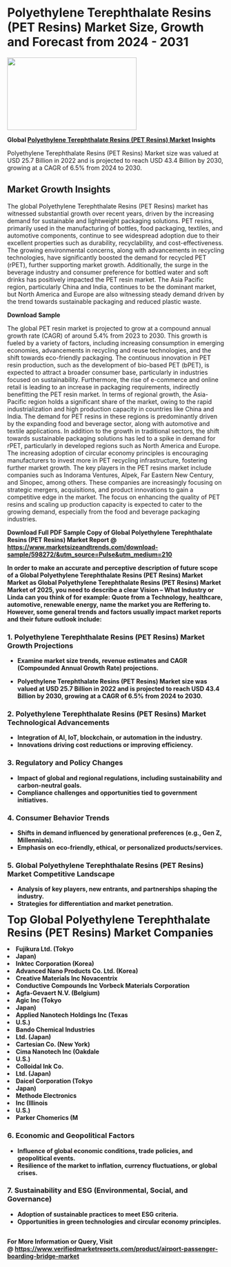 <H1>Polyethylene Terephthalate Resins (PET Resins) Market Size, Growth and Forecast from 2024 - 2031</H1><img class="aligncenter size-medium wp-image-584254" src="https://thirdeyenews.in/wp-content/uploads/2024/09/Global-Market-Research-300x168.jpeg" alt="" width="300" height="168" /><p><strong>Global&nbsp;<a href="https://www.marketsizeandtrends.com/download-sample/598272/&amp;utm_source=Pulse&amp;utm_medium=210">Polyethylene Terephthalate Resins (PET Resins) Market</a> Insights</strong></p><p>Polyethylene Terephthalate Resins (PET Resins) Market size was valued at USD 25.7 Billion in 2022 and is projected to reach USD 43.4 Billion by 2030, growing at a CAGR of 6.5% from 2024 to 2030.</p><p><h2>Market Growth Insights</h2> <p>The global Polyethylene Terephthalate Resins (PET Resins) market has witnessed substantial growth over recent years, driven by the increasing demand for sustainable and lightweight packaging solutions. PET resins, primarily used in the manufacturing of bottles, food packaging, textiles, and automotive components, continue to see widespread adoption due to their excellent properties such as durability, recyclability, and cost-effectiveness. The growing environmental concerns, along with advancements in recycling technologies, have significantly boosted the demand for recycled PET (rPET), further supporting market growth. Additionally, the surge in the beverage industry and consumer preference for bottled water and soft drinks has positively impacted the PET resin market. The Asia Pacific region, particularly China and India, continues to be the dominant market, but North America and Europe are also witnessing steady demand driven by the trend towards sustainable packaging and reduced plastic waste.</p> <p><strong>Download Sample</strong></p> <p>The global PET resin market is projected to grow at a compound annual growth rate (CAGR) of around 5.4% from 2023 to 2030. This growth is fueled by a variety of factors, including increasing consumption in emerging economies, advancements in recycling and reuse technologies, and the shift towards eco-friendly packaging. The continuous innovation in PET resin production, such as the development of bio-based PET (bPET), is expected to attract a broader consumer base, particularly in industries focused on sustainability. Furthermore, the rise of e-commerce and online retail is leading to an increase in packaging requirements, indirectly benefitting the PET resin market. In terms of regional growth, the Asia-Pacific region holds a significant share of the market, owing to the rapid industrialization and high production capacity in countries like China and India. The demand for PET resins in these regions is predominantly driven by the expanding food and beverage sector, along with automotive and textile applications. In addition to the growth in traditional sectors, the shift towards sustainable packaging solutions has led to a spike in demand for rPET, particularly in developed regions such as North America and Europe. The increasing adoption of circular economy principles is encouraging manufacturers to invest more in PET recycling infrastructure, fostering further market growth. The key players in the PET resins market include companies such as Indorama Ventures, Alpek, Far Eastern New Century, and Sinopec, among others. These companies are increasingly focusing on strategic mergers, acquisitions, and product innovations to gain a competitive edge in the market. The focus on enhancing the quality of PET resins and scaling up production capacity is expected to cater to the growing demand, especially from the food and beverage packaging industries. <p><strong></p><p><span class=""><strong>Download Full PDF Sample Copy of Global Polyethylene Terephthalate Resins (PET Resins) Market Report</strong> @ <a href="https://www.marketsizeandtrends.com/download-sample/598272/&amp;utm_source=Pulse&amp;utm_medium=210" target="_blank">https://www.marketsizeandtrends.com/download-sample/598272/&amp;utm_source=Pulse&amp;utm_medium=210</a></span></p><p>In order to make an accurate and perceptive description of future scope of a Global&nbsp;Polyethylene Terephthalate Resins (PET Resins) Market Market as Global&nbsp;Polyethylene Terephthalate Resins (PET Resins) Market Market of 2025, you need to describe a clear Vision &ndash; What Industry or Linda can you think of for example: Quote from a Technology, healthcare, automotive, renewable energy, name the market you are Reffering to. However, some general trends and factors usually impact market reports and their future outlook include:</p><h3>1.&nbsp;<strong>Polyethylene Terephthalate Resins (PET Resins) Market Growth Projections</strong></h3><ul><li>Examine market size trends, revenue estimates and CAGR (Compounded Annual Growth Rate) projections.</li><li><p>Polyethylene Terephthalate Resins (PET Resins) Market size was valued at USD 25.7 Billion in 2022 and is projected to reach USD 43.4 Billion by 2030, growing at a CAGR of 6.5% from 2024 to 2030.</p></li></ul><h3>2.&nbsp;<strong>Polyethylene Terephthalate Resins (PET Resins) Market Technological Advancements</strong></h3><ul><li>Integration of AI, IoT, blockchain, or automation in the industry.</li><li>Innovations driving cost reductions or improving efficiency.</li></ul><h3>3.&nbsp;<strong>Regulatory and Policy Changes</strong></h3><ul><li>Impact of global and regional regulations, including sustainability and carbon-neutral goals.</li><li>Compliance challenges and opportunities tied to government initiatives.</li></ul><h3>4.&nbsp;<strong>Consumer Behavior Trends</strong></h3><ul><li>Shifts in demand influenced by generational preferences (e.g., Gen Z, Millennials).</li><li>Emphasis on eco-friendly, ethical, or personalized products/services.</li></ul><h3>5.&nbsp;<strong>Global Polyethylene Terephthalate Resins (PET Resins) Market Competitive Landscape</strong></h3><ul><li>Analysis of key players, new entrants, and partnerships shaping the industry.</li><li>Strategies for differentiation and market penetration.</li></ul><p data-pm-slice="1 1 []"><span style="color: inherit; font-family: inherit; font-size: 25px;">Top Global Polyethylene Terephthalate Resins (PET Resins) Market Companies</span></p><div class="" data-test-id=""><p><li>Fujikura Ltd. (Tokyo</li><li> Japan)</li><li> Inktec Corporation (Korea)</li><li> Advanced Nano Products Co. Ltd. (Korea)</li><li> Creative Materials Inc Novacentrix</li><li> Conductive Compounds Inc Vorbeck Materials Corporation</li><li> Agfa-Gevaert N.V. (Belgium)</li><li> Agic Inc (Tokyo</li><li> Japan)</li><li> Applied Nanotech Holdings Inc (Texas</li><li> U.S.)</li><li> Bando Chemical Industries</li><li> Ltd. (Japan)</li><li> Cartesian Co. (New York)</li><li> Cima Nanotech Inc (Oakdale</li><li> U.S.)</li><li> Colloidal Ink Co.</li><li> Ltd. (Japan)</li><li> Daicel Corporation (Tokyo</li><li> Japan)</li><li> Methode Electronics</li><li> Inc (Illinois</li><li> U.S.)</li><li> Parker Chomerics (M</li></p></div><h3>6.&nbsp;<strong>Economic and Geopolitical Factors</strong></h3><ul><li>Influence of global economic conditions, trade policies, and geopolitical events.</li><li>Resilience of the market to inflation, currency fluctuations, or global crises.</li></ul><h3>7.&nbsp;<strong>Sustainability and ESG (Environmental, Social, and Governance)</strong></h3><ul><li>Adoption of sustainable practices to meet ESG criteria.</li><li>Opportunities in green technologies and circular economy principles.</li></ul><h2><strong style="font-size: 14px;">For More Information or Query, Visit @&nbsp;</strong><a style="background-color: #ffffff; font-size: 14px;" href="https://www.marketsizeandtrends.com/report/polyethylene-terephthalate-resins-pet-resins-market/" target="_blank">https://www.verifiedmarketreports.com/product/airport-passenger-boarding-bridge-market</a></h2>
